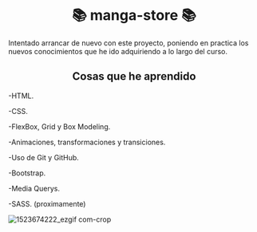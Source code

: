 <h1 align="center"> 📚 manga-store 📚 </h1>

<p>Intentado arrancar de nuevo con este proyecto, poniendo en practica los nuevos conocimientos que he ido adquiriendo a lo largo del curso.</p>

<h2 align="center">Cosas que he aprendido</h2>

-HTML.

-CSS.

-FlexBox, Grid y Box Modeling.

-Animaciones, transformaciones y transiciones.

-Uso de Git y GitHub.

-Bootstrap.

-Media Querys.

-SASS. (proximamente)

![1523674222_ezgif com-crop](https://user-images.githubusercontent.com/93626668/146201912-1b34d117-9e36-43f8-9ade-e3f0d56fbbd5.gif)

